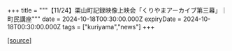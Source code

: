 +++
title = """【11/24】栗山町記録映像上映会「くりやまアーカイブ第三幕」｜町民講座"""
date = 2024-10-18T00:30:00.000Z
expiryDate = 2024-10-18T00:30:00.000Z
tags = ["kuriyama","news"]
+++


[[source]](https://www.town.kuriyama.hokkaido.jp/site/tyouminkouza/29170.html)
